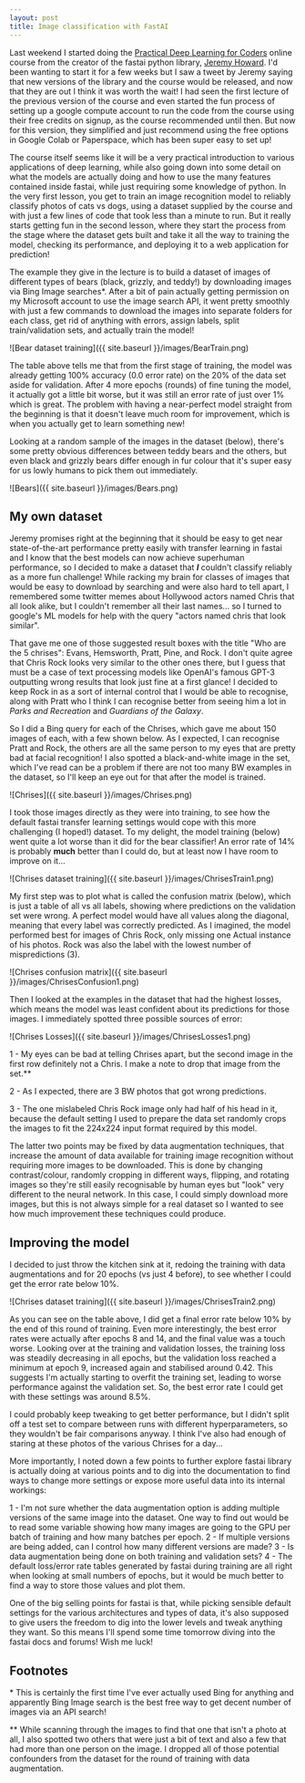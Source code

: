 ```yaml
---
layout: post
title: Image classification with FastAI
---
```


Last weekend I started doing the [Practical Deep Learning for Coders](https://course.fast.ai/) online course from the creator of the fastai python library, [Jeremy Howard](https://twitter.com/jeremyphoward). I'd been wanting to start it for a few weeks but I saw a tweet by Jeremy saying that new versions of the library and the course would be released, and now that they are out I think it was worth the wait! I had seen the first lecture of the previous version of the course and even started the fun process of setting up a google compute account to run the code from the course using their free credits on signup, as the course recommended until then. But now for this version, they simplified and just recommend using the free options in Google Colab or Paperspace, which has been super easy to set up!

The course itself seems like it will be a very practical introduction to various applications of deep learning, while also going down into some detail on what the models are actually doing and how to use the many features contained inside fastai, while just requiring some knowledge of python. In the very first lesson, you get to train an image recognition model to reliably classify photos of cats vs dogs, using a dataset supplied by the course and with just a few lines of code that took less than a minute to run. But it really starts getting fun in the second lesson, where they start the process from the stage where the dataset gets built and take it all the way to training the model, checking its performance, and deploying it to a web application for prediction!

The example they give in the lecture is to build a dataset of images of different types of bears (black, grizzly, and teddy!) by downloading images via Bing Image searches\*. After a bit of pain actually getting permission on my Microsoft account to use the image search API, it went pretty smoothly with just a few commands to download the images into separate folders for each class, get rid of anything with errors, assign labels, split train/validation sets, and actually train the model!

![Bear dataset training]({{ site.baseurl }}/images/BearTrain.png)

The table above tells me that from the first stage of training, the model was already getting 100% accuracy (0.0 error rate) on the 20% of the data set aside for validation. After 4 more epochs (rounds) of fine tuning the model, it actually got a little bit worse, but it was still an error rate of just over 1% which is great. The problem with having a near-perfect model straight from the beginning is that it doesn't leave much room for improvement, which is when you actually get to learn something new!

Looking at a random sample of the images in the dataset (below), there's some pretty obvious differences between teddy bears and the others, but even black and grizzly bears differ enough in fur colour that it's super easy for us lowly humans to pick them out immediately.

![Bears]({{ site.baseurl }}/images/Bears.png)

## My own dataset

Jeremy promises right at the beginning that it should be easy to get near state-of-the-art performance pretty easily with transfer learning in fastai and I know that the best models can now achieve superhuman performance, so I decided to make a dataset that ***I*** couldn't classify reliably as a more fun challenge! While racking my brain for classes of images that would be easy to download by searching and were also hard to tell apart, I remembered some twitter memes about Hollywood actors named Chris that all look alike, but I couldn't remember all their last names... so I turned to google's ML models for help with the query "actors named chris that look similar".

That gave me one of those suggested result boxes with the title "Who are the 5 chrises": Evans, Hemsworth, Pratt, Pine, and Rock. I don't quite agree that Chris Rock looks very similar to the other ones there, but I guess that must be a case of text processing models like OpenAI's famous GPT-3 outputting wrong results that look just fine at a first glance! I decided to keep Rock in as a sort of internal control that I would be able to recognise, along with Pratt who I think I can recognise better from seeing him a lot in *Parks and Recreation* and *Guardians of the Galaxy*.

So I did a Bing query for each of the Chrises, which gave me about 150 images of each, with a few shown below. As I expected, I can recognise Pratt and Rock, the others are all the same person to my eyes that are pretty bad at facial recognition! I also spotted a black-and-white image in the set, which I've read can be a problem if there are not too many BW examples in the dataset, so I'll keep an eye out for that after the model is trained.

![Chrises]({{ site.baseurl }}/images/Chrises.png)

I took those images directly as they were into training, to see how the default fastai transfer learning settings would cope with this more challenging (I hoped!) dataset. To my delight, the model training (below) went quite a lot worse than it did for the bear classifier! An error rate of 14% is probably **much** better than I could do, but at least now I have room to improve on it...

![Chrises dataset training]({{ site.baseurl }}/images/ChrisesTrain1.png)

My first step was to plot what is called the confusion matrix (below), which is just a table of all vs all labels, showing where predictions on the validation set were wrong. A perfect model would have all values along the diagonal, meaning that every label was correctly predicted. As I imagined, the model performed best for images of Chris Rock, only missing one Actual instance of his photos. Rock was also the label with the lowest number of mispredictions (3).

![Chrises confusion matrix]({{ site.baseurl }}/images/ChrisesConfusion1.png)

Then I looked at the examples in the dataset that had the highest losses, which means the model was least confident about its predictions for those images. I immediately spotted three possible sources of error:

![Chrises Losses]({{ site.baseurl }}/images/ChrisesLosses1.png)

1 - My eyes can be bad at telling Chrises apart, but the second image in the first row definitely not a Chris. I make a note to drop that image from the set.\*\*

2 - As I expected, there are 3 BW photos that got wrong predictions.

3 - The one mislabeled Chris Rock image only had half of his head in it, because the default setting I used to prepare the data set randomly crops the images to fit the 224x224 input format required by this model.

The latter two points may be fixed by data augmentation techniques, that increase the amount of data available for training image recognition without requiring more images to be downloaded. This is done by changing contrast/colour, randomly cropping in different ways, flipping, and rotating images so they're still easily recognisable by human eyes but "look" very different to the neural network. In this case, I could simply download more images, but this is not always simple for a real dataset so I wanted to see how much improvement these techniques could produce.

## Improving the model

I decided to just throw the kitchen sink at it, redoing the training with data augmentations and for 20 epochs (vs just 4 before), to see whether I could get the error rate below 10%.

![Chrises dataset training]({{ site.baseurl }}/images/ChrisesTrain2.png)

As you can see on the table above, I did get a final error rate below 10% by the end of this round of training. Even more interestingly, the best error rates were actually after epochs 8 and 14, and the final value was a touch worse. Looking over at the training and validation losses, the training loss was steadily decreasing in all epochs, but the validation loss reached a minimum at epoch 9, increased again and stabilised around 0.42. This suggests I'm actually starting to overfit the training set, leading to worse performance against the validation set. So, the best error rate I could get with these settings was around 8.5%.

I could probably keep tweaking to get better performance, but I didn't split off a test set to compare between runs with different hyperparameters, so they wouldn't be fair comparisons anyway. I think I've also had enough of staring at these photos of the various Chrises for a day...

More importantly, I noted down a few points to further explore fastai library is actually doing at various points and to dig into the documentation to find ways to change more settings or expose more useful data into its internal workings:

1 - I'm not sure whether the data augmentation option is adding multiple versions of the same image into the dataset. One way to find out would be to read some variable showing how many images are going to the GPU per batch of training and how many batches per epoch.
2 - If multiple versions are being added, can I control how many different versions are made?
3 - Is data augmentation being done on both training and validation sets?
4 - The default loss/error rate tables generated by fastai during training are all right when looking at small numbers of epochs, but it would be much better to find a way to store those values and plot them.

One of the big selling points for fastai is that, while picking sensible default settings for the various architectures and types of data, it's also supposed to give users the freedom to dig into the lower levels and tweak anything they want. So this means I'll spend some time tomorrow diving into the fastai docs and forums! Wish me luck!

## Footnotes
\* This is certainly the first time I've ever actually used Bing for anything and apparently Bing Image search is the best free way to get decent number of images via an API search!

\*\* While scanning through the images to find that one that isn't a photo at all, I also spotted two others that were just a bit of text and also a few that had more than one person on the image. I dropped all of those potential confounders from the dataset for the round of training with data augmentation.

